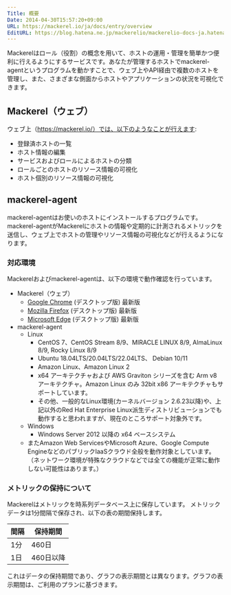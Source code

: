 ```yaml
---
Title: 概要
Date: 2014-04-30T15:57:20+09:00
URL: https://mackerel.io/ja/docs/entry/overview
EditURL: https://blog.hatena.ne.jp/mackerelio/mackerelio-docs-ja.hatenablog.mackerel.io/atom/entry/12921228815722985455
---
```


Mackerelはロール（役割）の概念を用いて、ホストの運用・管理を簡単かつ便利に行えるようにするサービスです。あなたが管理するホストでmackerel-agentというプログラムを動かすことで、ウェブ上やAPI経由で複数のホストを管理し、また、さまざまな側面からホストやアプリケーションの状況を可視化できます。

<!-- [Features](https://mackerel.io/ja/features)もあわせてご覧ください。-->

## Mackerel（ウェブ）

ウェブ上（https://mackerel.io/）では、以下のようなことが行えます:

- 登録済ホストの一覧
- ホスト情報の編集
- サービスおよびロールによるホストの分類
- ロールごとのホストのリソース情報の可視化
- ホスト個別のリソース情報の可視化

## mackerel-agent

mackerel-agentはお使いのホストにインストールするプログラムです。mackerel-agentがMackerelにホストの情報や定期的に計測されるメトリックを送信し、ウェブ上でホストの管理やリソース情報の可視化などが行えるようになります。


<h3 id="support-environments">対応環境</h3>

Mackerelおよびmackerel-agentは、以下の環境で動作確認を行っています。

- Mackerel（ウェブ）
  - [Google Chrome](https://www.google.com/chrome/) (デスクトップ版) 最新版
  - [Mozilla Firefox](https://www.mozilla.org/firefox/) (デスクトップ版) 最新版
  - [Microsoft Edge](https://www.microsoft.com/edge) (デスクトップ版) 最新版
- mackerel-agent
    - Linux
        - CentOS 7、CentOS Stream 8/9、MIRACLE LINUX 8/9, AlmaLinux 8/9, Rocky Linux 8/9
        - Ubuntu 18.04LTS/20.04LTS/22.04LTS、 Debian 10/11
        - Amazon Linux、Amazon Linux 2
        - x64 アーキテクチャおよび AWS Graviton シリーズを含む Arm v8 アーキテクチャ。Amazon Linux のみ 32bit x86 アーキテクチャもサポートしています。
        - その他、一般的なLinux環境(カーネルバージョン 2.6.23以降)や、上記以外のRed Hat Enterprise Linux派生ディストリビューションでも動作すると思われますが、現在のところサポート対象外です。
    - Windows
        - Windows Server 2012 以降の x64 ベースシステム
    - またAmazon Web ServicesやMicrosoft Azure、Google Compute EngineなどのパブリックIaaSクラウド全般を動作対象としています。（ネットワーク環境が特殊なクラウドなどでは全ての機能が正常に動作しない可能性はあります。）

<h3 id="tsdb-spec">メトリックの保持について</h3>

Mackerelはメトリックを時系列データベース上に保存しています。
メトリックデータは1分間隔で保存され、以下の表の期間保持します。

| 間隔  | 保持期間  |
|-------|-----------|
| 1分   | 460日     |
| 1日   | 460日以降 |

これはデータの保持期間であり、グラフの表示期間とは異なります。グラフの表示期間は、ご利用のプランに基づきます。
